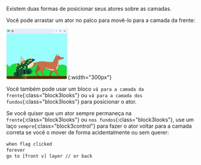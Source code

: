 Existem duas formas de posicionar seus atores sobre as camadas.

Você pode arrastar um ator no palco para movê-lo para a camada da frente:

![Arrastar um ator no palco para movê-lo para frente, em seguida, arrastar outro ator para movê-lo para frente do outro ator.](images/drag-sprite-change-layers.gif){:width="300px"}

Você também pode usar um bloco `vá para a camada da frente`{:class="block3looks"} ou `vá para a camada dos fundos`{:class="block3looks"} para posicionar o ator.

Se você quiser que um ator sempre permaneça na `frente`{:class="block3looks"} ou `nos fundos`{:class="block3looks"}, use um laço `sempre`{:class="block3control"} para fazer o ator voltar para a camada correta se você o mover de forma acidentalmente ou sem querer:

```blocks3
when flag clicked
forever
go to [front v] layer // or back
```
